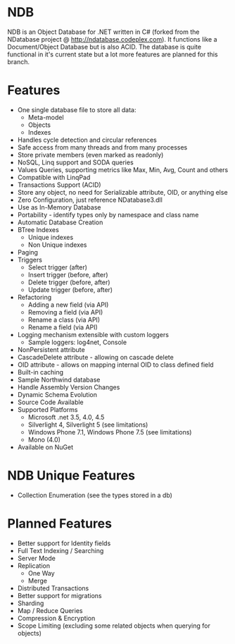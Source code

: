 NDB
===

NDB is an Object Database for .NET written in C# (forked from the NDatabase project @ http://ndatabase.codeplex.com). It functions like a Document/Object Database but is also ACID. The database is quite functional in it's current state but a lot more features are planned for this branch.

Features
========
* One single database file to store all data:
	* Meta-model
	* Objects
	* Indexes
* Handles cycle detection and circular references
* Safe access from many threads and from many processes
* Store private members (even marked as readonly)
* NoSQL, Linq support and SODA queries
* Values Queries, supporting metrics like Max, Min, Avg, Count and others
* Compatible with LinqPad
* Transactions Support (ACID)
* Store any object, no need for Serializable attribute, OID, or anything else
* Zero Configuration, just reference NDatabase3.dll
* Use as In-Memory Database
* Portability - identify types only by namespace and class name
* Automatic Database Creation
* BTree Indexes
	* Unique indexes
	* Non Unique indexes
* Paging
* Triggers
	* Select trigger (after)
	* Insert trigger (before, after)
	* Delete trigger (before, after)
	* Update trigger (before, after)
* Refactoring
	* Adding a new field (via API)
	* Removing a field (via API)
	* Rename a class (via API)
	* Rename a field (via API)
* Logging mechanism extensible with custom loggers
	* Sample loggers: log4net, Console
* NonPersistent attribute
* CascadeDelete attribute - allowing on cascade delete
* OID attribute - allows on mapping internal OID to class defined field
* Built-in caching
* Sample Northwind database
* Handle Assembly Version Changes
* Dynamic Schema Evolution
* Source Code Available
* Supported Platforms
	* Microsoft .net 3.5, 4.0, 4.5
	* Silverlight 4, Silverlight 5 (see limitations)
	* Windows Phone 7.1, Windows Phone 7.5 (see limitations)
	* Mono (4.0)
* Available on NuGet

NDB Unique Features
===================
* Collection Enumeration (see the types stored in a db)

Planned Features
================
* Better support for Identity fields
* Full Text Indexing / Searching
* Server Mode
* Replication
	* One Way
	* Merge
* Distributed Transactions
* Better support for migrations
* Sharding
* Map / Reduce Queries
* Compression & Encryption
* Scope Limiting (excluding some related objects when querying for objects)
